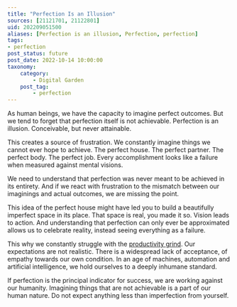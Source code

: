 ```yaml
---
title: "Perfection Is an Illusion"
sources: [21121701, 21122801]
uid: 202209051500
aliases: [Perfection is an illusion, Perfection, perfection]
tags:
- perfection
post_status: future
post_date: 2022-10-14 10:00:00
taxonomy:
    category:
        - Digital Garden
    post_tag:
        - perfection
---
```


As human beings, we have the capacity to imagine perfect outcomes. But we tend to forget that perfection itself is not achievable. Perfection is an illusion. Conceivable, but never attainable.

This creates a source of frustration. We constantly imagine things we cannot ever hope to achieve. The perfect house. The perfect partner. The perfect body. The perfect job. Every accomplishment looks like a failure when measured against mental visions.

We need to understand that perfection was never meant to be achieved in its entirety. And if we react with frustration to the mismatch between our imaginings and actual outcomes, we are missing the point.

This idea of the perfect house might have led you to build a beautifully imperfect space in its place. That space is real, you made it so. Vision leads to action. And understanding that perfection can only ever be approximated allows us to celebrate reality, instead seeing everything as a failure.

This why we constantly struggle with the [productivity grind](./productivity-myth.md). Our expectations are not realistic. There is a widespread lack of acceptance, of empathy towards our own condition. In an age of machines, automation and artificial intelligence, we hold ourselves to a deeply inhumane standard.

If perfection is the principal indicator for success, we are working against our humanity. Imagining things that are not achievable is a part of our human nature. Do not expect anything less than imperfection from yourself.